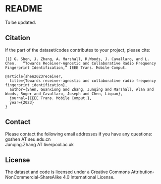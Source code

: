 # README

To be updated.

## Citation 

If the part of the dataset/codes contributes to your project, please cite:

```
[1] G. Shen, J. Zhang, A. Marshall, R.Woods, J. Cavallaro, and L. Chen.   “Towards Receiver-Agnostic and Collaborative Radio Frequency Fingerprint Identification,” IEEE Trans. Mobile Comput.

```

```
@article{shen2023receiver,
  title={Towards receiver-agnostic and collaborative radio frequency fingerprint identification},
  author={Shen, Guanxiong and Zhang, Junqing and Marshall, Alan and Woods, Roger and Cavallaro, Joseph and Chen, Liquan},
  journal={IEEE Trans. Mobile Comput.},
  year={2023}
}
```

## Contact
Please contact the following email addresses if you have any questions:  
gxshen AT seu.edu.cn <br>
Junqing.Zhang AT liverpool.ac.uk

## License

The dataset and code is licensed under a Creative Commons Attribution-NonCommercial-ShareAlike 4.0 International License.
